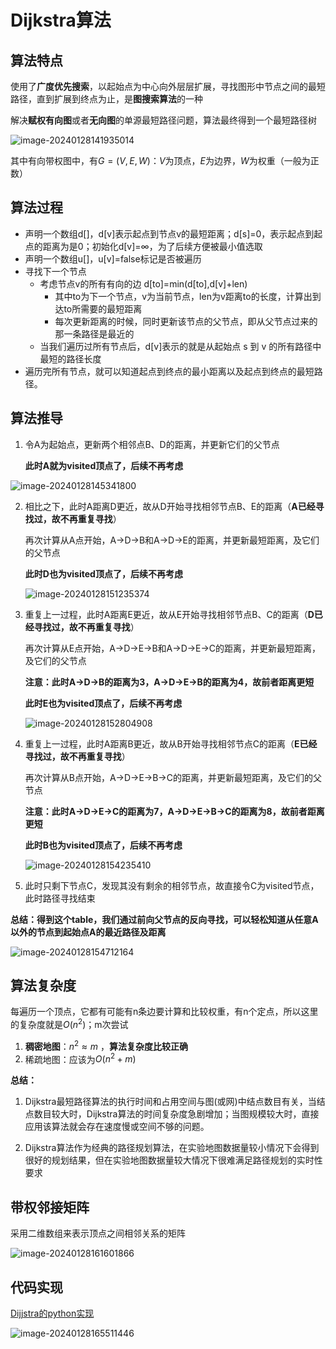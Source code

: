 # Dijkstra算法

## 算法特点

使用了**广度优先搜索**，以起始点为中心向外层层扩展，寻找图形中节点之间的最短路径，直到扩展到终点为止，是**图搜索算法**的一种

解决**赋权有向图**或者**无向图**的单源最短路径问题，算法最终得到一个最短路径树

![image-20240128141935014](../imgs/image-20240128141935014.png)

其中有向带权图中，有$G=\left(V,E,W\right)$：$V$为顶点，$E$为边界，$W$​为权重（一般为正数）



## 算法过程

- 声明一个数组d[]，d[v]表示起点到节点v的最短距离；d[s]=0，表示起点到起点的距离为是0；初始化d[v]=$\infty$，为了后续方便被最小值选取
- 声明一个数组u[]，u[v]=false标记是否被遍历
- 寻找下一个节点
  - 考虑节点v的所有有向的边 d[to]=min(d[to],d[v]+len)
    - 其中to为下一个节点，v为当前节点，len为v距离to的长度，计算出到达to所需要的最短距离
    - 每次更新距离的时候，同时更新该节点的父节点，即从父节点过来的那一条路径是最近的
  - 当我们遍历过所有节点后，d[v]表示的就是从起始点 s 到 v 的所有路径中最短的路径长度
- 遍历完所有节点，就可以知道起点到终点的最小距离以及起点到终点的最短路径。



## 算法推导

1. 令A为起始点，更新两个相邻点B、D的距离，并更新它们的父节点

   **此时A就为visited顶点了，后续不再考虑**

![image-20240128145341800](../imgs/image-20240128145341800.png)

2. 相比之下，此时A距离D更近，故从D开始寻找相邻节点B、E的距离（**A已经寻找过，故不再重复寻找**）

   再次计算从A点开始，A->D->B和A->D->E的距离，并更新最短距离，及它们的父节点

   **此时D也为visited顶点了，后续不再考虑**

   ![image-20240128151235374](../imgs/image-20240128151235374.png)

3. 重复上一过程，此时A距离E更近，故从E开始寻找相邻节点B、C的距离（**D已经寻找过，故不再重复寻找**）

   再次计算从E点开始，A->D->E->B和A->D->E->C的距离，并更新最短距离，及它们的父节点	

   **注意：此时A->D->B的距离为3，A->D->E->B的距离为4，故前者距离更短**

   **此时E也为visited顶点了，后续不再考虑**

   ![image-20240128152804908](../imgs/image-20240128152804908.png)

4. 重复上一过程，此时A距离B更近，故从B开始寻找相邻节点C的距离（**E已经寻找过，故不再重复寻找**）

   再次计算从B点开始，A->D->E->B->C的距离，并更新最短距离，及它们的父节点

   **注意：此时A->D->E->C的距离为7，A->D->E->B->C的距离为8，故前者距离更短**

   **此时B也为visited顶点了，后续不再考虑**

   ![image-20240128154235410](../imgs/image-20240128154235410.png)

5. 此时只剩下节点C，发现其没有剩余的相邻节点，故直接令C为visited节点，此时路径寻找结束



**总结：得到这个table，我们通过前向父节点的反向寻找，可以轻松知道从任意A以外的节点到起始点A的最近路径及距离**

![image-20240128154712164](../imgs/image-20240128154712164.png)



## 算法复杂度

每遍历一个顶点，它都有可能有n条边要计算和比较权重，有n个定点，所以这里的复杂度就是$O(n^2)$；m次尝试

1. **稠密地图**：$n^2\approx m$ ，**算法复杂度比较正确**
2. 稀疏地图：应该为$O(n^2+m)$​



**总结：**

1. Dijkstra最短路径算法的执行时间和占用空间与图(或网)中结点数目有关，当结点数目较大时，Dijkstra算法的时间复杂度急剧增加；当图规模较大时，直接应用该算法就会存在速度慢或空间不够的问题。

2. Dijkstra算法作为经典的路径规划算法，在实验地图数据量较小情况下会得到很好的规划结果，但在实验地图数据量较大情况下很难满足路径规划的实时性要求



## 带权邻接矩阵

采用二维数组来表示顶点之间相邻关系的矩阵

![image-20240128161601866](../imgs/image-20240128161601866.png)



## 代码实现

[Dijjstra的python实现](https://github.com/CHH3213/chhRobotics/tree/master/PathPlanning/Dijkstra)

![image-20240128165511446](../imgs/image-20240128165511446.png)